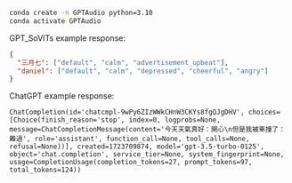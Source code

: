 ﻿```bash
conda create -n GPTAudio python=3.10
conda activate GPTAudio
```

GPT_SoVITs example response:

```json
{
  "三月七": ["default", "calm", "advertisement_upbeat"],
  "daniel": ["default", "calm", "depressed", "cheerful", "angry"]
}
```

ChatGPT example response:
```b
ChatCompletion(id='chatcmpl-9wPy6ZIzWWkCHnW3CKYs8fgQJgDHV', choices=[Choice(finish_reason='stop', index=0, logprobs=None, message=ChatCompletionMessage(content='今天天氣真好：開心\n但是我被車撞了：難過', role='assistant', function_call=None, tool_calls=None, refusal=None))], created=1723709874, model='gpt-3.5-turbo-0125', object='chat.completion', service_tier=None, system_fingerprint=None, usage=CompletionUsage(completion_tokens=27, prompt_tokens=97, total_tokens=124))
```
